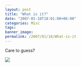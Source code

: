 ```yaml
---
layout: post
title: "What is it?"
date: "2007-01-18T18:01:00+06:00"
categories: Misc 
tags: 
banner_image: 
permalink: /2007/01/18/What-is-it
---
```


Care to guess?

<img src="http://ray.camdenfamily.com/images/md_banner_a.gif">